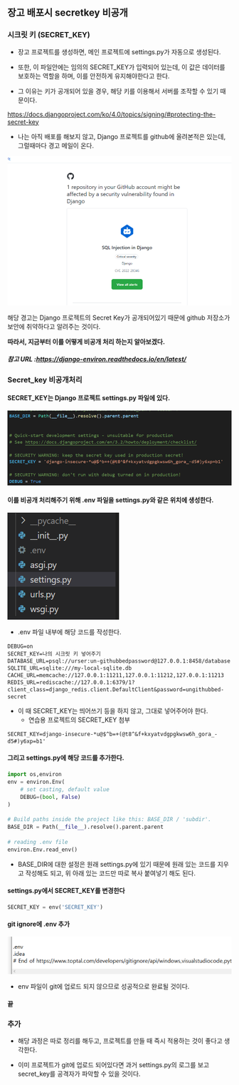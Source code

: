 ## 장고 배포시 secretkey 비공개

### 시크릿 키 (SECRET_KEY)

- 장고 프로젝트를 생성하면, 메인 프로젝트에 settings.py가 자동으로 생성된다.

- 또한, 이 파일안에는 임의의 SECRET_KEY가 입력되어 있는데, 이 값은 데이터를 보호하는 역할을 하며, 이를 안전하게 유지해야한다고 한다.
- 그 이유는 키가 공개되어 있을 경우, 해당 키를 이용해서 서버를 조작할 수 있기 때문이다.

https://docs.djangoproject.com/ko/4.0/topics/signing/#protecting-the-secret-key



- 나는 아직 배포를 해보지 않고, Django 프로젝트를 github에 올려본적은 있는데, 그럴때마다 경고 메일이 온다.

![alret](00_Django_Secretkey.assets/alret.PNG)

해당 경고는 Django 프로젝트의 Secret Key가 공개되어있기 때문에 github 저장소가 보안에 취약하다고 알려주는 것이다.

**따라서, 지금부터 이를 어떻게 비공개 처리 하는지 알아보겠다.**

##### 참고 URL :https://django-environ.readthedocs.io/en/latest/



### Secret_key 비공개처리 

#### SECRET_KEY는 Django 프로젝트 settings.py 파일에 있다.

![sk](00_Django_Secretkey.assets/sk.PNG)

#### 이를 비공개 처리해주기 위해 .env 파일을 settings.py와 같은 위치에 생성한다.

![env](00_Django_Secretkey.assets/env.PNG)

- .env 파일 내부에 해당 코드를 작성한다.

```
DEBUG=on
SECRET_KEY=나의 시크릿 키 넣어주기 
DATABASE_URL=psql://urser:un-githubbedpassword@127.0.0.1:8458/database
SQLITE_URL=sqlite:///my-local-sqlite.db 
CACHE_URL=memcache://127.0.0.1:11211,127.0.0.1:11212,127.0.0.1:11213 
REDIS_URL=rediscache://127.0.0.1:6379/1?
client_class=django_redis.client.DefaultClient&password=ungithubbed-secret
```

- 이 때 SECRET_KEY는 띄어쓰기 등을 하지 않고, 그대로 넣어주어야 한다.
  - 연습용 프로젝트의 SECRET_KEY 첨부 

```
SECRET_KEY=django-insecure-*u@$^b=+(@t8^&f+kxyatvdgpgkwsw6h_gora_-d5#)y6xp=b1'
```

#### 그리고 settings.py에 해당 코드를 추가한다.

```python
import os,environ
env = environ.Env(
    # set casting, default value
    DEBUG=(bool, False)
)

# Build paths inside the project like this: BASE_DIR / 'subdir'.
BASE_DIR = Path(__file__).resolve().parent.parent

# reading .env file
environ.Env.read_env()
```

- BASE_DIR에 대한 설정은 원래 settings.py에 있기 때문에 원래 있는 코드를 지우고 작성해도 되고, 위 아래 있는 코드만 따로 복사 붙여넣기 해도 된다.

#### settings.py에서 SECRET_KEY를 변경한다

```python
SECRET_KEY = env('SECRET_KEY')
```

#### git ignore에 .env 추가

![gitignore](00_Django_Secretkey.assets/gitignore.PNG)

- env 파일이 git에 업로드 되지 않으므로 성공적으로 완료될 것이다.

#### 끝



### 추가

- 해당 과정은 따로 정리를 해두고, 프로젝트를 만들 때 즉시 적용하는 것이 좋다고 생각한다.

- 이미 프로젝트가 git에 업로드 되어있다면 과거 settings.py의 로그를 보고 secret_key를 공격자가 파악할 수 있을 것이다. 

  
